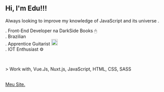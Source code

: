 <h2>Hi, I'm Edu!!! </h2>
<p>Always looking to improve my knowledge of JavaScript and its universe .</p>
<p>
  . Front-End Developer na DarkSide Books 🖱
  <br>
  . Brazilian
  <br>
  . Apprentice Guitarist  <img src="https://emojipedia-us.s3.dualstack.us-west-1.amazonaws.com/thumbs/160/apple/271/guitar_1f3b8.png" srcset="https://emojipedia-us.s3.dualstack.us-west-1.amazonaws.com/thumbs/320/apple/271/guitar_1f3b8.png 2x" alt="Guitar on Apple iOS 14.2" width="20" height="20">
  <br>
  . IOT Enthusiast ⚙️
</p>
<br>
<p>
  > Work with, Vue.Js, Nuxt.js, JavaScript, HTML, CSS, SASS 
</p>
<br>
<a href="https://eduardonk9999.github.io/mypagdeapresentacao/" target="_blank">Meu Site.</a>
